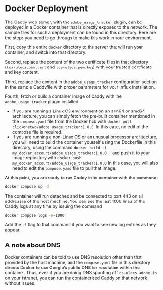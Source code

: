 # Docker Deployment

The Caddy web server, with the `adobe_usage_tracker` plugin, can be deployed in a Docker container that is directly exposed to the network. The sample files for such a deployment can be found in this directory. Here are the steps you need to go through to make this work in your environment.

First, copy this entire `docker` directory to the server that will run your container, and switch into that directory.

Second, replace the content of the two certificate files in that directory (`lcs-ulecs.pem.cert` and `lcs-ulecs.pem.key`) with your trusted certificate and key content.

Third, replace the content in the `adobe_usage_tracker` configuration section in the sample Caddyfile with proper parameters for your Influx installation.

Fourth, fetch or build a container image of Caddy with the `adobe_usage_tracker` plugin installed.

* If you are running a Linux OS environment on an arm64 or amd64 architecture, you can simply fetch the pre-built container mentioned in the `compose.yaml` file from the Docker hub with
   `docker pull clickonetwo/adobe_usage_tracker:1.0.0`.
  In this case, no edit of the compose file is required.
* If you are running a non-Linux OS or an unusual processor architecture, you will need to build the container yourself using the Dockerfile in this directory, using the command
  `docker build -t my_docker_account/adobe_usage_tracker:1.0.0 .`
  and push it to your image repository with
  `docker push my_docker_account/adobe_usage_tracker:1.0.0`
  In this case, you will also need to edit the `compose.yaml` file to pull that image.

At this point, you are ready to run Caddy in its container with the command:

```bash
docker compose up -d
```

The container will run detached and be connected to port 443 on all addresses of the host machine.  You can see the last 1000 lines of the Caddy logs at any time by issuing the command

```bash
docker compose logs -n=1000
```

Add the `-f` flag to that command if you want to see new log entries as they appear.

## A note about DNS

Docker containers can be told to use DNS resolution other than that provided by the host machine, and the `compose.yaml` file in this directory directs Docker to use Google’s public DNS for resolution within the container.  Thus, even if you are doing DNS spoofing of `lcs-ulecs.adobe.io` on your intranet, you can run the containerized Caddy on that network without issues.

